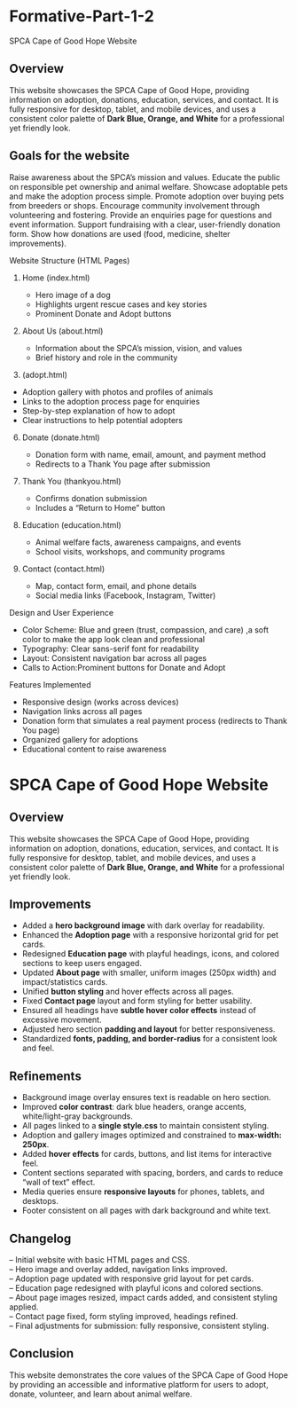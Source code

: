 # Formative-Part-1-2
SPCA Cape of Good Hope Website  


## Overview
This website showcases the SPCA Cape of Good Hope, providing information on adoption, donations, education, services, and contact. It is fully responsive for desktop, tablet, and mobile devices, and uses a consistent color palette of **Dark Blue, Orange, and White** for a professional yet friendly look.  

## Goals for the website 
Raise awareness about the SPCA’s mission and values.
Educate the public on responsible pet ownership and animal welfare.
Showcase adoptable pets and make the adoption process simple.
Promote adoption over buying pets from breeders or shops.
Encourage community involvement through volunteering and fostering.
Provide an enquiries page for questions and event information.
Support fundraising with a clear, user-friendly donation form.
Show how donations are used (food, medicine, shelter improvements).
  

Website Structure (HTML Pages)  
1. Home (index.html) 
   - Hero image of a dog  
   - Highlights urgent rescue cases and key stories  
   - Prominent Donate and Adopt buttons  

2. About Us (about.html)  
   - Information about the SPCA’s mission, vision, and values  
   - Brief history and role in the community  

3.  (adopt.html)  
   - Adoption gallery with photos and profiles of animals  
   - Links to the adoption process page for enquiries
   - Step-by-step explanation of how to adopt  
   - Clear instructions to help potential adopters  
 
6. Donate (donate.html)  
   - Donation form with name, email, amount, and payment method  
   - Redirects to a Thank You page after submission  

7. Thank You (thankyou.html)  
   - Confirms donation submission  
   - Includes a “Return to Home” button  

8. Education (education.html)
   - Animal welfare facts, awareness campaigns, and events  
   - School visits, workshops, and community programs  

9. Contact (contact.html)
   - Map, contact form, email, and phone details  
   - Social media links (Facebook, Instagram, Twitter)  


Design and User Experience  
- Color Scheme: Blue and green (trust, compassion, and care) ,a soft color to make the app look clean and professional
- Typography: Clear sans-serif font for readability  
- Layout: Consistent navigation bar across all pages  
- Calls to Action:Prominent buttons for Donate and Adopt

 Features Implemented  
- Responsive design (works across devices)  
- Navigation links across all pages  
- Donation form that simulates a real payment process (redirects to Thank You page)  
- Organized gallery for adoptions  
- Educational content to raise awareness

# SPCA Cape of Good Hope Website
## Overview
This website showcases the SPCA Cape of Good Hope, providing information on adoption, donations, education, services, and contact. It is fully responsive for desktop, tablet, and mobile devices, and uses a consistent color palette of **Dark Blue, Orange, and White** for a professional yet friendly look.  

## Improvements
- Added a **hero background image** with dark overlay for readability.  
- Enhanced the **Adoption page** with a responsive horizontal grid for pet cards.  
- Redesigned **Education page** with playful headings, icons, and colored sections to keep users engaged.  
- Updated **About page** with smaller, uniform images (250px width) and impact/statistics cards.  
- Unified **button styling** and hover effects across all pages.  
- Fixed **Contact page** layout and form styling for better usability.  
- Ensured all headings have **subtle hover color effects** instead of excessive movement.  
- Adjusted hero section **padding and layout** for better responsiveness.  
- Standardized **fonts, padding, and border-radius** for a consistent look and feel.  


## Refinements
- Background image overlay ensures text is readable on hero section.  
- Improved **color contrast**: dark blue headers, orange accents, white/light-gray backgrounds.  
- All pages linked to a **single style.css** to maintain consistent styling.  
- Adoption and gallery images optimized and constrained to **max-width: 250px**.  
- Added **hover effects** for cards, buttons, and list items for interactive feel.  
- Content sections separated with spacing, borders, and cards to reduce “wall of text” effect.  
- Media queries ensure **responsive layouts** for phones, tablets, and desktops.  
- Footer consistent on all pages with dark background and white text.  

## Changelog
 – Initial website with basic HTML pages and CSS.  
 – Hero image and overlay added, navigation links improved.  
 – Adoption page updated with responsive grid layout for pet cards.  
 – Education page redesigned with playful icons and colored sections.  
 – About page images resized, impact cards added, and consistent styling applied.  
 – Contact page fixed, form styling improved, headings refined.  
 – Final adjustments for submission: fully responsive, consistent styling. 

 
## Conclusion  
This website demonstrates the core values of the SPCA Cape of Good Hope by providing an accessible and informative platform for users to adopt, donate, volunteer, and learn about animal welfare.

